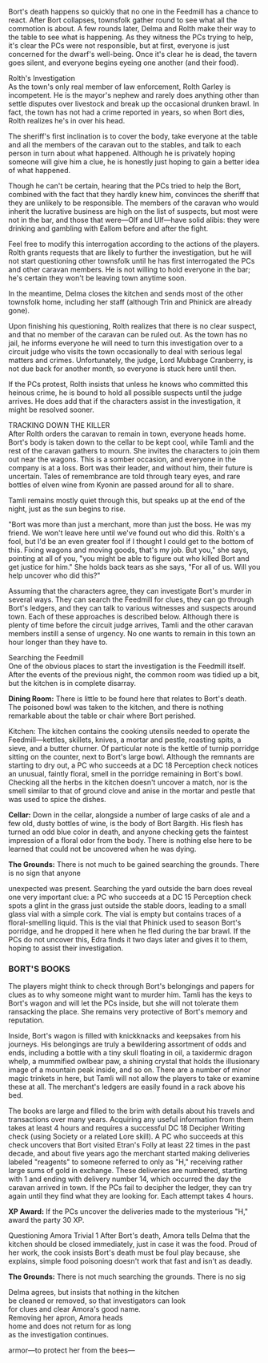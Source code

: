 Bort's death happens so quickly that no one in the Feedmill has a chance to react. After Bort collapses, townsfolk gather round to see what all the commotion is about. A few rounds later, Delma and Rolth make their way to the table to see what is happening. As they witness the PCs trying to help, it's clear the PCs were not responsible, but at first, everyone is just concerned for the dwarf's well-being. Once it's clear he is dead, the tavern goes silent, and everyone begins eyeing one another (and their food).

Rolth's Investigation  
As the town's only real member of law enforcement, Rolth Garley is incompetent. He is the mayor's nephew and rarely does anything other than settle disputes over livestock and break up the occasional drunken brawl. In fact, the town has not had a crime reported in years, so when Bort dies, Rolth realizes he's in over his head.

The sheriff's first inclination is to
cover the body, take everyone at the
table and all the members of the caravan out
to the stables, and talk to each person in
turn about what happened. Although he is
privately hoping someone will give him a clue,
he is honestly just hoping to gain a better idea of
what happened.

Though he can't be certain, hearing that the PCs tried to help the Bort, combined with the fact that they hardly knew him, convinces the sheriff that they are unlikely to be responsible. The members of the caravan who would inherit the lucrative business are high on the list of suspects, but most were not in the bar, and those that were—Olf and Ulf—have solid alibis: they were drinking and gambling with Eallom before and after the fight.

Feel free to modify this interrogation according to
the actions of the players. Rolth grants requests that
are likely to further the investigation, but he will not
start questioning other townsfolk until he has first
interrogated the PCs and other caravan members. He
is not willing to hold everyone in the bar; he's certain
they won't be leaving town anytime soon.

In the meantime, Delma closes the kitchen and
sends most of the other townsfolk home, including
her staff (although Trin and Phinick are already gone).

Upon finishing his questioning, Rolth realizes that there is no clear suspect, and that no member of the caravan can be ruled out. As the town has no jail, he informs everyone he will need to turn this investigation over to a circuit judge who visits the town occasionally to deal with serious legal matters and crimes. Unfortunately, the judge, Lord Mubbage Cranberry, is not due back for another month, so everyone is stuck here until then.

If the PCs protest, Rolth insists that unless he
knows who committed this heinous crime, he is
bound to hold all possible suspects until the judge
arrives. He does add that if the characters assist in
the investigation, it might be resolved sooner.

TRACKING DOWN THE KILLER  
After Rolth orders the caravan to remain in town, everyone heads home. Bort's body is taken down to the cellar to be kept cool, while Tamli and the rest of the caravan gathers to mourn. She invites the characters to join them out near the wagons. This is a somber occasion, and everyone in the company is at a loss. Bort was their leader, and without him, their future is uncertain. Tales of remembrance are told through teary eyes, and rare bottles of elven wine from Kyonin are passed around for all to share.

Tamli remains mostly quiet through this, but speaks
up at the end of the night, just as the sun begins to rise.

"Bort was more than just a merchant, more than just the boss. He was my friend. We won't leave here until we've found out who did this. Rolth's a fool, but I'd be an even greater fool if I thought I could get to the bottom of this. Fixing wagons and moving goods, that's my job. But you," she says, pointing at all of you, "you might be able to figure out who killed Bort and get justice for him." She holds back tears as she says, "For all of us. Will you help uncover who did this?"

Assuming that the characters agree, they can investigate Bort's murder in several ways. They can search the Feedmill for clues, they can go through Bort's ledgers, and they can talk to various witnesses and suspects around town. Each of these approaches is described below. Although there is plenty of time before the circuit judge arrives, Tamli and the other caravan members instill a sense of urgency. No one wants to remain in this town an hour longer than they have to.

Searching the Feedmill  
One of the obvious places to start the investigation is the Feedmill itself. After the events of the previous night, the common room was tidied up a bit, but the kitchen is in complete disarray.

**Dining Room:** There is little to be found here that relates to Bort's death. The poisoned bowl was taken to the kitchen, and there is nothing remarkable about the table or chair where Bort perished.

Kitchen: The kitchen contains the cooking utensils needed to operate the Feedmill—kettles, skillets, knives, a mortar and pestle, roasting spits, a sieve, and a butter churner. Of particular note is the kettle of turnip porridge sitting on the counter, next to Bort's large bowl. Although the remnants are starting to dry out, a PC who succeeds at a DC 18 Perception check notices an unusual, faintly floral, smell in the porridge remaining in Bort's bowl. Checking all the herbs in the kitchen doesn't uncover a match, nor is the smell similar to that of ground clove and anise in the mortar and pestle that was used to spice the dishes.

**Cellar:** Down in the cellar, alongside a number of large casks of ale and a few old, dusty bottles of wine, is the body of Bort Bargith. His flesh has turned an odd blue color in death, and anyone checking gets the faintest impression of a floral odor from the body. There is nothing else here to be learned that could not be uncovered when he was dying.

**The Grounds:** There is not much to be gained searching the grounds. There is no sign that anyone

unexpected was present. Searching the yard outside the
barn does reveal one very important clue: a PC who
succeeds at a DC 15 Perception check spots a glint
in the grass just outside the stable doors, leading to a
small glass vial with a simple cork. The vial is empty
but contains traces of a floral-smelling liquid. This is
the vial that Phinick used to season Bort's porridge, and
he dropped it here when he fled during the bar brawl. If
the PCs do not uncover this, Edra finds it two days later
and gives it to them, hoping to assist their investigation.

### BORT'S BOOKS
The players might think to check through Bort's belongings and papers for clues as to why someone might want to murder him. Tamli has the keys to Bort's wagon and will let the PCs inside, but she will not tolerate them ransacking the place. She remains very protective of Bort's memory and reputation.

Inside, Bort's wagon is filled with knickknacks and
keepsakes from his journeys. His belongings are truly
a bewildering assortment of odds and ends, including
a bottle with a tiny skull floating in oil, a taxidermic
dragon whelp, a mummified owlbear paw, a shining
crystal that holds the illusionary image of a mountain
peak inside, and so on. There are a number of minor
magic trinkets in here, but Tamli will not allow the
players to take or examine these at all. The merchant's
ledgers are easily found in a rack above his bed.

The books are large and filled to the brim with details about his travels and transactions over many years. Acquiring any useful information from them takes at least 4 hours and requires a successful DC 18 Decipher Writing check (using Society or a related Lore skill). A PC who succeeds at this check uncovers that Bort visited Etran's Folly at least 22 times in the past decade, and about five years ago the merchant started making deliveries labeled "reagents" to someone referred to only as "H," receiving rather large sums of gold in exchange. These deliveries are numbered, starting with 1 and ending with delivery number 14, which occurred the day the caravan arrived in town. If the PCs fail to decipher the ledger, they can try again until they find what they are looking for. Each attempt takes 4 hours.

**XP Award:** If the PCs uncover the deliveries made to the mysterious "H," award the party 30 XP.

Questioning Amora                Trivial 1
After Bort's death, Amora tells Delma that the kitchen should be closed immediately, just in case it was the food. Proud of her work, the cook insists Bort's death must be foul play because, she explains, simple food poisoning doesn't work that fast and isn't as deadly.

**The Grounds:** There is not much
searching the grounds. There is no sig

Delma agrees, but insists that nothing in the kitchen  
be cleaned or removed, so that investigators can look  
for clues and clear Amora's good name.  
Removing her apron, Amora heads  
home and does not return for as long  
as the investigation continues.

armor—to protect her from the bees—

